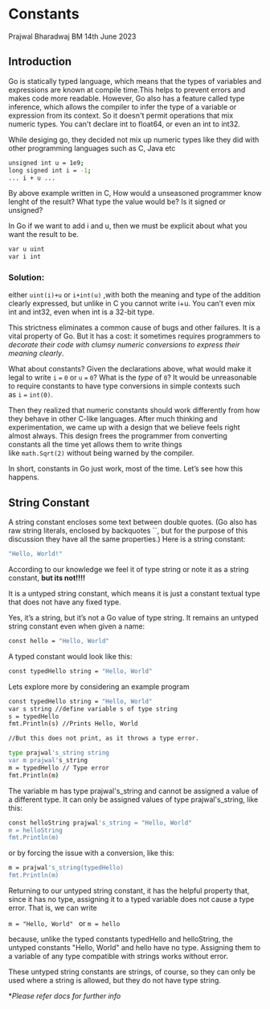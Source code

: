 # **Constants**
Prajwal Bharadwaj BM
14th June 2023

## Introduction
Go is statically typed language,  which means that the types of variables and expressions are known at compile time.This helps to prevent errors and makes code more readable. However, Go also has a feature called type inference, which allows the compiler to infer the type of a variable or expression from its context. So it doesn't permit operations that mix numeric types. You can't declare int to float64, or even an int to int32. 

While desiging go, they decided not mix up numeric types like they did with other programming languages such as C, Java etc

```sh
unsigned int u = 1e9;
long signed int i = -1;
... i + u ...
```

By above example written in C, How would a unseasoned programmer know lenght of the result? What type the value would be? Is it signed or unsigned?

In Go if we want to add i and u, then we must be explicit about what you want the result to be.
```sh
var u uint  
var i int 
```
### Solution:
either `uint(i)+u` or `i+int(u)` ,with both the meaning and type of the addition clearly expressed, but unlike in C you cannot write i+u. You can’t even mix int and int32, even when int is a 32-bit type.

This strictness eliminates a common cause of bugs and other failures. It is a vital property of Go. But it has a cost: it sometimes requires programmers to *decorate their code with clumsy numeric conversions to express their meaning clearly*.

What about constants? Given the declarations above, what would make it legal to write `i` `=` `0` or `u` `=` `0`? What is the *type* of `0`? It would be unreasonable to require constants to have type conversions in simple contexts such as `i` `=` `int(0)`.

Then they realized that numeric constants should work differently from how they behave in other C-like languages. After much thinking and experimentation, we came up with a design that we believe feels right almost always. This design frees the programmer from converting constants all the time yet allows them to write things like `math.Sqrt(2)` without being warned by the compiler.

In short, constants in Go just work, most of the time. Let’s see how this happens.

## String Constant
A string constant encloses some text between double quotes. (Go also has raw string literals, enclosed by backquotes ``, but for the purpose of this discussion they have all the same properties.) Here is a string constant:
```sh
"Hello, World!"
```
According to our knowledge we feel it of type string or note it as a string constant, **but its not!!!!**

It is a untyped string constant, which means it is just a constant textual type that does not have any fixed type.

Yes, it’s a string, but it’s not a Go value of type string. It remains an untyped string constant even when given a name:
```sh
const hello = "Hello, World"
```
A typed constant would look like this:
```sh
const typedHello string = "Hello, World"
```

Lets explore more by considering an example program

```sh
const typedHello string = "Hello, World"
var s string //define variable s of type string
s = typedHello 
fmt.Println(s) //Prints Hello, World

//But this does not print, as it throws a type error.

type prajwal's_string string
var m prajwal's_string
m = typedHello // Type error
fmt.Println(m)
```

The variable m has type prajwal's_string and cannot be assigned a value of a different type. It can only be assigned values of type prajwal's_string, like this:

```sh
const helloString prajwal's_string = "Hello, World"
m = helloString
fmt.Println(m)
```
or by forcing the issue with a conversion, like this:
```sh
m = prajwal's_string(typedHello)
fmt.Println(m)
```
Returning to our untyped string constant, it has the helpful property that, since it has no type, assigning it to a typed variable does not cause a type error. That is, we can write

`m = "Hello, World" `
or `m = hello`

because, unlike the typed constants typedHello and helloString, the untyped constants "Hello, World" and hello have no type. Assigning them to a variable of any type compatible with strings works without error.

These untyped string constants are strings, of course, so they can only be used where a string is allowed, but they do not have type string.


**Please refer docs for further info*